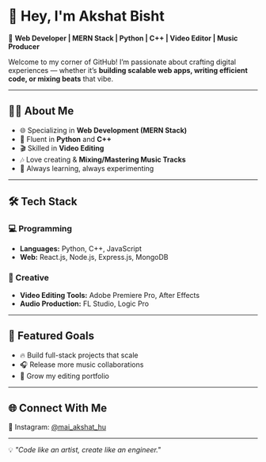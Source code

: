 # 👋 Hey, I'm Akshat Bisht  

🚀 **Web Developer | MERN Stack | Python | C++ | Video Editor | Music Producer**  

Welcome to my corner of GitHub! I’m passionate about crafting digital experiences — whether it’s **building scalable web apps, writing efficient code, or mixing beats** that vibe.  

---

## 🧑‍💻 About Me
- 🌐 Specializing in **Web Development (MERN Stack)**
- 🐍 Fluent in **Python** and **C++**
- 🎬 Skilled in **Video Editing**  
- 🎶 Love creating & **Mixing/Mastering Music Tracks**
- 🌱 Always learning, always experimenting  

---

## 🛠️ Tech Stack  
### 💻 Programming  
- **Languages:** Python, C++, JavaScript  
- **Web:** React.js, Node.js, Express.js, MongoDB  

### 🎨 Creative  
- **Video Editing Tools:** Adobe Premiere Pro, After Effects  
- **Audio Production:** FL Studio, Logic Pro  

---

## 📌 Featured Goals  
- 🔥 Build full-stack projects that scale  
- 🎧 Release more music collaborations  
- 🎥 Grow my editing portfolio  

---

## 🌐 Connect With Me  
📸 Instagram: [@mai_akshat_hu](https://instagram.com/mai_akshat_hu)  

---

💡 *"Code like an artist, create like an engineer."*  
